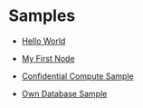 # Samples

- [Hello World](./sample-hello.md)

- [My First Node](./sample-node.md)

- [Confidential Compute Sample](./sample-compute.md)

- [Own Database Sample](./sample-localdb.md)